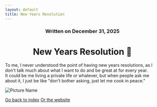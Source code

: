 ```yaml
---
layout: default
title: New Years Resolution
---
```

### <center>Written on December 31, 2025</center>

# <center> New Years Resolution &#129330; </center>  

To me, I never understood the point of having new years resolutions, as I don't talk much about what I want to do and be great at for every year.  
It could be me living a private life or whatever, but when people ask me about it, I just be like "don't bother asking, just let me cook in peace."

![Picture Name](https://images.guns.lol/nrj8K.jpg)

[Go back to index](./blog-index.md)
[Or the website](https://17hoodies.github.io/fonzi/index.html)
